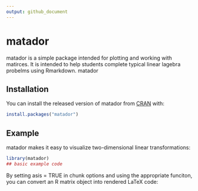 ```yaml
---
output: github_document
---
```


<!-- README.md is generated from README.Rmd. Please edit that file -->



# matador

<!-- badges: start -->
<!-- badges: end -->

matador is a simple package intended for plotting and working with matirces. It is intended to help students complete typical linear lagebra probelms using Rmarkdown. matador

## Installation

You can install the released version of matador from [CRAN](https://CRAN.R-project.org) with:

``` r
install.packages("matador")
```

## Example

matador makes it easy to visualize two-dimensional linear transformations:


```r
library(matador)
## basic example code
```

By setting asis = TRUE in chunk options and using the appropriate funciton, you can convert an R matrix object into rendered LaTeX code:


